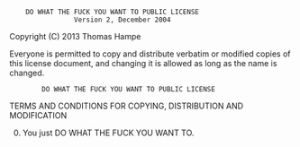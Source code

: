         DO WHAT THE FUCK YOU WANT TO PUBLIC LICENSE 
                    Version 2, December 2004 

 Copyright (C) 2013 Thomas Hampe 

 Everyone is permitted to copy and distribute verbatim or modified 
 copies of this license document, and changing it is allowed as long 
 as the name is changed. 

            DO WHAT THE FUCK YOU WANT TO PUBLIC LICENSE 
   TERMS AND CONDITIONS FOR COPYING, DISTRIBUTION AND MODIFICATION 

  0. You just DO WHAT THE FUCK YOU WANT TO.